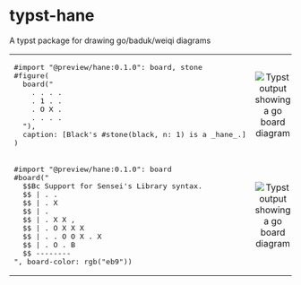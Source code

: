 # typst-hane
A typst package for drawing go/baduk/weiqi diagrams

<table>
  <tr>
    <td>
      <pre>#import "@preview/hane:0.1.0": board, stone
#figure(
  board("
    . . . .
    . 1 . .
    . O X .
    . . . .
  "),
  caption: [Black's #stone(black, n: 1) is a _hane_.]
)</pre>
    </td>
    <td align=center>
      <img alt="Typst output showing a go board diagram" src="https://github.com/user-attachments/assets/89d454e0-9ed5-41e9-8437-a71a9dfe885f">
    </td>
  </tr>
  <tr>
    <td><pre>#import "@preview/hane:0.1.0": board
#board("
  $$Bc Support for Sensei's Library syntax.
  $$ | . .
  $$ | . X
  $$ | .
  $$ | . X X ,
  $$ | . O X X X
  $$ | . . O O X . X
  $$ | . O . B
  $$ --------
", board-color: rgb("eb9"))
</pre></td><td align=center>
  <img alt="Typst output showing a go board diagram" src="https://github.com/user-attachments/assets/44cd016f-cc8d-428c-8e62-7c59f3efa83a">

</td>
  </tr>
</table>

